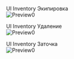 UI Inventory Экипировка     
<img src="https://media2.giphy.com/media/v1.Y2lkPTc5MGI3NjExNnc3d3I5dTZybnhnODJ4cDV5YWNpeHhiMWFkMDRqOTkzcGlvOXUzZyZlcD12MV9pbnRlcm5hbF9naWZfYnlfaWQmY3Q9Zw/EiX9Izj2Yaf0pbmPMx/giphy.gif" alt="Preview0" style="max-width: 75%; height: auto;">   

UI Inventory Удаление   
<img src="https://media2.giphy.com/media/v1.Y2lkPTc5MGI3NjExNGhkb3JrNzVtcTJlYmZ1YW5qbDQyOGNxbnZtZjUxZWthOTJwaGVkZCZlcD12MV9pbnRlcm5hbF9naWZfYnlfaWQmY3Q9Zw/rEmn9UeScTe8PTtDcM/giphy.gif" alt="Preview0" style="max-width: 75%; height: auto;">     

UI Inventory Заточка   
<img src="https://media4.giphy.com/media/v1.Y2lkPTc5MGI3NjExcWllMjd3NWxzemt4cjU0MmsxN3k1YXJlMDR2YXBzcXo4Z2pkMmJqMSZlcD12MV9pbnRlcm5hbF9naWZfYnlfaWQmY3Q9Zw/kzGJ5xzwtKLSUdLbkx/giphy.gif" alt="Preview0" style="max-width: 75%; height: auto;">     
